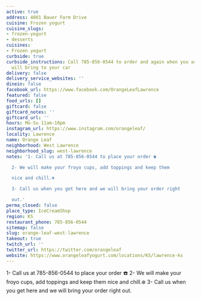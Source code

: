 ```yaml
---
active: true
address: 4801 Bauer Farm Drive
cuisine: Frozen yogurt
cuisine_slugs:
- frozen-yogurt
- desserts
cuisines:
- Frozen yogurt
curbside: true
curbside_instructions: Call 785-856-0544 to order and again when you arrive and they
  will bring to your car
delivery: false
delivery_service_websites: ''
dinein: false
facebook_url: https://www.facebook.com/OrangeLeafLawrence
featured: false
food_urls: []
giftcard: false
giftcard_notes: ''
giftcard_url: ''
hours: Mo-Su 11am-10pm
instagram_url: https://www.instagram.com/orangeleaf/
locality: Lawrence
name: Orange Leaf
neighborhood: West Lawrence
neighborhood_slug: west-lawrence
notes: '1- Call us at 785-856-0544 to place your order ☎️

  2- We will make your froyo cups, add toppings and keep them

  nice and chill.❄️

  3- Call us when you get here and we will bring your order right

  out.'
perma_closed: false
place_type: IceCreamShop
region: KS
restaurant_phone: 785-856-0544
sitemap: false
slug: orange-leaf-west-lawrence
takeout: true
twitch_url: ''
twitter_url: https://twitter.com/orangeleaf
website: https://www.orangeleafyogurt.com/locations/KS/lawrence-ks
---
```


1- Call us at 785-856-0544 to place your order ☎️
2- We will make your froyo cups, add toppings and keep them
nice and chill.❄️
3- Call us when you get here and we will bring your order right
out.